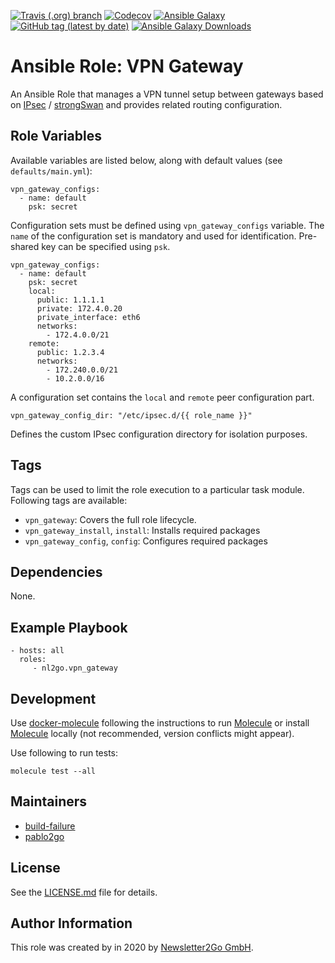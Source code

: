 [![Travis (.org) branch](https://img.shields.io/travis/nl2go/ansible-role-vpn-gateway/master)](https://travis-ci.org/nl2go/ansible-role-vpn-gateway)
[![Codecov](https://img.shields.io/codecov/c/github/nl2go/ansible-role-vpn-gateway)](https://codecov.io/gh/nl2go/ansible-role-vpn-gateway)
[![Ansible Galaxy](https://img.shields.io/badge/role-nl2go.vpn-gateway-blue.svg)](https://galaxy.ansible.com/nl2go/vpn_gateway/)
[![GitHub tag (latest by date)](https://img.shields.io/github/v/tag/nl2go/ansible-role-vpn-gateway)](https://galaxy.ansible.com/nl2go/vpn_gateway)
[![Ansible Galaxy Downloads](https://img.shields.io/ansible/role/d/46005.svg?color=blue)](https://galaxy.ansible.com/nl2go/vpn_gateway/)

# Ansible Role: VPN Gateway

An Ansible Role that manages a VPN tunnel setup between gateways based on [IPsec](https://de.wikipedia.org/wiki/IPsec) / [strongSwan](https://www.strongswan.org/) 
and provides related routing configuration.

## Role Variables

Available variables are listed below, along with default values (see `defaults/main.yml`):

    vpn_gateway_configs:
      - name: default
        psk: secret
        
Configuration sets must be defined using `vpn_gateway_configs` variable. The `name` of the configuration set is mandatory and
used for identification. Pre-shared key can be specified using `psk`.
    
    vpn_gateway_configs:
      - name: default
        psk: secret
        local:
          public: 1.1.1.1
          private: 172.4.0.20
          private_interface: eth6
          networks:
            - 172.4.0.0/21
        remote:
          public: 1.2.3.4
          networks:
            - 172.240.0.0/21
            - 10.2.0.0/16

A configuration set contains the `local` and `remote` peer configuration part.

    vpn_gateway_config_dir: "/etc/ipsec.d/{{ role_name }}"
    
Defines the custom IPsec configuration directory for isolation purposes.

## Tags

Tags can be used to limit the role execution to a particular task module. Following tags are available:

- `vpn_gateway`: Covers the full role lifecycle.
- `vpn_gateway_install`, `install`: Installs required packages
- `vpn_gateway_config`, `config`: Configures required packages

## Dependencies

None.

## Example Playbook

    - hosts: all
      roles:
         - nl2go.vpn_gateway
              
## Development
Use [docker-molecule](https://github.com/nl2go/docker-molecule) following the instructions to run [Molecule](https://molecule.readthedocs.io/en/stable/)
or install [Molecule](https://molecule.readthedocs.io/en/stable/) locally (not recommended, version conflicts might appear).


Use following to run tests:

    molecule test --all

## Maintainers

- [build-failure](https://github.com/build-failure)
- [pablo2go](https://github.com/pablo2go)

## License

See the [LICENSE.md](LICENSE.md) file for details.

## Author Information

This role was created by in 2020 by [Newsletter2Go GmbH](https://www.newsletter2go.com/).
